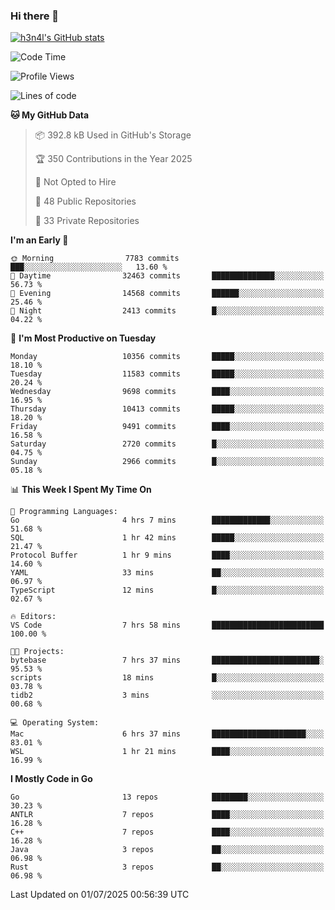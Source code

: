 ### Hi there 👋

[![h3n4l's GitHub stats](https://github-readme-stats.vercel.app/api?username=h3n4l&count_private=true&show_icons=true&theme=radical)](https://github.com/h3n4l/github-readme-stats)

<!--START_SECTION:waka-->
![Code Time](http://img.shields.io/badge/Code%20Time-2%2C216%20hrs%2048%20mins-blue)

![Profile Views](http://img.shields.io/badge/Profile%20Views-3-blue)

![Lines of code](https://img.shields.io/badge/From%20Hello%20World%20I%27ve%20Written-19.1%20million%20lines%20of%20code-blue)

**🐱 My GitHub Data** 

> 📦 392.8 kB Used in GitHub's Storage 
 > 
> 🏆 350 Contributions in the Year 2025
 > 
> 🚫 Not Opted to Hire
 > 
> 📜 48 Public Repositories 
 > 
> 🔑 33 Private Repositories 
 > 
**I'm an Early 🐤** 

```text
🌞 Morning                7783 commits        ███░░░░░░░░░░░░░░░░░░░░░░   13.60 % 
🌆 Daytime                32463 commits       ██████████████░░░░░░░░░░░   56.73 % 
🌃 Evening                14568 commits       ██████░░░░░░░░░░░░░░░░░░░   25.46 % 
🌙 Night                  2413 commits        █░░░░░░░░░░░░░░░░░░░░░░░░   04.22 % 
```
📅 **I'm Most Productive on Tuesday** 

```text
Monday                   10356 commits       █████░░░░░░░░░░░░░░░░░░░░   18.10 % 
Tuesday                  11583 commits       █████░░░░░░░░░░░░░░░░░░░░   20.24 % 
Wednesday                9698 commits        ████░░░░░░░░░░░░░░░░░░░░░   16.95 % 
Thursday                 10413 commits       █████░░░░░░░░░░░░░░░░░░░░   18.20 % 
Friday                   9491 commits        ████░░░░░░░░░░░░░░░░░░░░░   16.58 % 
Saturday                 2720 commits        █░░░░░░░░░░░░░░░░░░░░░░░░   04.75 % 
Sunday                   2966 commits        █░░░░░░░░░░░░░░░░░░░░░░░░   05.18 % 
```


📊 **This Week I Spent My Time On** 

```text
💬 Programming Languages: 
Go                       4 hrs 7 mins        █████████████░░░░░░░░░░░░   51.68 % 
SQL                      1 hr 42 mins        █████░░░░░░░░░░░░░░░░░░░░   21.47 % 
Protocol Buffer          1 hr 9 mins         ████░░░░░░░░░░░░░░░░░░░░░   14.60 % 
YAML                     33 mins             ██░░░░░░░░░░░░░░░░░░░░░░░   06.97 % 
TypeScript               12 mins             █░░░░░░░░░░░░░░░░░░░░░░░░   02.67 % 

🔥 Editors: 
VS Code                  7 hrs 58 mins       █████████████████████████   100.00 % 

🐱‍💻 Projects: 
bytebase                 7 hrs 37 mins       ████████████████████████░   95.53 % 
scripts                  18 mins             █░░░░░░░░░░░░░░░░░░░░░░░░   03.78 % 
tidb2                    3 mins              ░░░░░░░░░░░░░░░░░░░░░░░░░   00.68 % 

💻 Operating System: 
Mac                      6 hrs 37 mins       █████████████████████░░░░   83.01 % 
WSL                      1 hr 21 mins        ████░░░░░░░░░░░░░░░░░░░░░   16.99 % 
```

**I Mostly Code in Go** 

```text
Go                       13 repos            ████████░░░░░░░░░░░░░░░░░   30.23 % 
ANTLR                    7 repos             ████░░░░░░░░░░░░░░░░░░░░░   16.28 % 
C++                      7 repos             ████░░░░░░░░░░░░░░░░░░░░░   16.28 % 
Java                     3 repos             ██░░░░░░░░░░░░░░░░░░░░░░░   06.98 % 
Rust                     3 repos             ██░░░░░░░░░░░░░░░░░░░░░░░   06.98 % 
```




 Last Updated on 01/07/2025 00:56:39 UTC
<!--END_SECTION:waka-->

